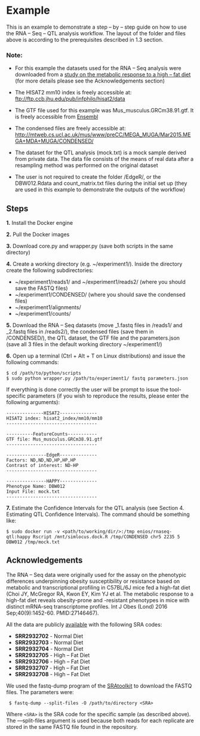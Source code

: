 # Example

This is an example to demonstrate a step – by – step guide on how to use the RNA – Seq – QTL analysis workflow. The layout of the folder and files above is according to the prerequisites described in 1.3 section.

### Note:
* For this example the datasets used for the RNA – Seq analysis were downloaded from a [study on the metabolic response to a high – fat diet](https://www.nature.com/articles/ijo201670) (for more details please see the Acknowledgements section)

* The HISAT2 mm10 index is freely accessible at: ftp://ftp.ccb.jhu.edu/pub/infphilo/hisat2/data

* The GTF file used for this example was Mus_musculus.GRCm38.91.gtf. It is freely accessible from [Ensembl](http://www.ensembl.org/info/data/ftp/index.html/)

* The condensed files are freely accessible at: http://mtweb.cs.ucl.ac.uk/mus/www/preCC/MEGA_MUGA/Mar2015.MEGA+MDA+MUGA/CONDENSED/

* The dataset for the QTL analysis (mock.txt) is a mock sample derived from private data. The data file consists of the means of real data after a resampling method was performed on the original dataset

* The user is not required to create the folder /EdgeR/, or the DBW012.Rdata and count_matrix.txt files during the initial set up (they are used in this example to demonstrate the outputs of the workflow)

## Steps
**1.** Install the Docker engine

**2.** Pull the Docker images

**3.** Download core.py and wrapper.py (save both scripts in the same directory)

**4.** Create a working directory (e.g. ~/experiment1/). Inside the directory create the following subdirectories:
* ~/experiment1/reads1/ and ~/experiment1/reads2/ (where you should save the FASTQ files)
* ~/experiment1/CONDENSED/ (where you should save the condensed files)
* ~/experiment1/alignments/
* ~/experiment1/counts/

**5.** Download the RNA – Seq datasets (move _1.fastq files in /reads1/ and _2.fastq files in /reads2/), the condensed 
files (save them in /CONDENSED/), the QTL dataset, the GTF file and the parameters.json (save all 3 files in the default working 
directory ~/experiment1/)

**6.** Open up a terminal (Ctrl + Alt + T on Linux distributions) and issue the following commands:
```
$ cd /path/to/python/scripts
$ sudo python wrapper.py /path/to/experiment1/ fastq parameters.json
```
If everything is done correctly the user will be prompt to issue the tool-specific parameters 
(if you wish to reproduce the results, please enter the following arguments):
```
--------------HISAT2--------------
HISAT2 index: hisat2_index/mm10/mm10
----------------------------------

----------FeatureCounts-----------
GTF file: Mus_musculus.GRCm38.91.gtf
----------------------------------

---------------EdgeR--------------
Factors: ND,ND,ND,HP,HP,HP
Contrast of interest: ND-HP
----------------------------------

---------------HAPPY--------------
Phenotype Name: DBW012
Input File: mock.txt
----------------------------------
```

**7.** Estimate the Confidence Intervals for the QTL analysis (see Section 4. Estimating QTL Confidence Intervals). The command should be something like:
```
$ sudo docker run -v <path/to/working/dir/>:/tmp enios/rnaseq-qtl:happy Rscript /mnt/simlocus.dock.R /tmp/CONDENSED chr5 2235 5 DBW012 /tmp/mock.txt
```

## Acknowledgements
The RNA – Seq data were originally used for the assay on the phenotypic differences underpinning obesity susceptibility
or resistance based on metabolic and transcriptional profiling in C57BL/6J mice fed a high-fat diet 
(Choi JY, McGregor RA, Kwon EY, Kim YJ et al. The metabolic response to a high-fat diet reveals obesity-prone and -resistant 
phenotypes in mice with distinct mRNA-seq transcriptome profiles. Int J Obes (Lond) 2016 Sep;40(9):1452-60. PMID:27146467).

All the data are publicly [available](https://trace.ncbi.nlm.nih.gov/Traces/study/?acc=SRP065955) with the following SRA codes:
* **SRR2932702** - Normal Diet
* **SRR2932703** - Normal Diet
* **SRR2932704** - Normal Diet
* **SRR2932705** - High – Fat Diet
* **SRR2932706** - High – Fat Diet
* **SRR2932707** - High – Fat Diet
* **SRR2932708** - High – Fat Diet

We used the fastq-dump program of the [SRAtoolkit](https://trace.ncbi.nlm.nih.gov/Traces/sra/sra.cgi?view=software) 
to download the FASTQ files. The parameters were:

```
 $ fastq-dump --split-files -O /path/to/directory <SRA>
```
Where `<SRA>` is the SRA code for the specific sample (as described above).
The ––split-files argument is used because both reads for each replicate are stored in the same FASTQ file found in the 
repository.
